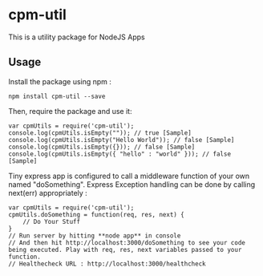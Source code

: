 # cpm-util
This is a utility package for NodeJS Apps 
## Usage
Install the package using npm :
 ```
 npm install cpm-util --save
 ```
Then, require the package and use it:
 ```
 var cpmUtils = require('cpm-util');
 console.log(cpmUtils.isEmpty("")); // true [Sample]
 console.log(cpmUtils.isEmpty("Hello World")); // false [Sample]
 console.log(cpmUtils.isEmpty({})); // false [Sample]
 console.log(cpmUtils.isEmpty({ "hello" : "world" })); // false [Sample]
 ```
Tiny express app is configured to call a middleware function of your own named "doSomething". Express Exception handling can be done by calling next(err) appropriately :
 ```
 var cpmUtils = require('cpm-util');
 cpmUtils.doSomething = function(req, res, next) {
     // Do Your Stuff
 }
 // Run server by hitting **node app** in console
 // And then hit http://localhost:3000/doSomething to see your code being executed. Play with req, res, next variables passed to your function.
 // Healthecheck URL : http://localhost:3000/healthcheck
 ```